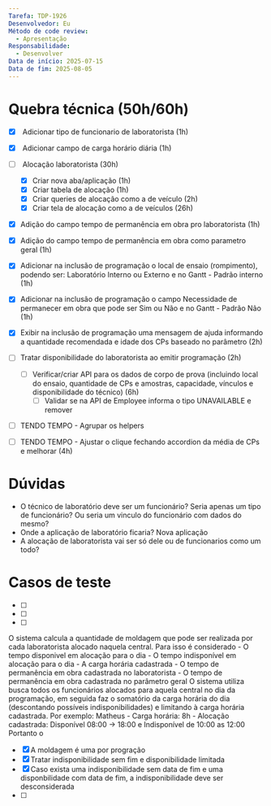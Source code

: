 ```yaml
---
Tarefa: TDP-1926
Desenvolvedor: Eu
Método de code review:
  - Apresentação
Responsabilidade:
  - Desenvolver
Data de início: 2025-07-15
Data de fim: 2025-08-05
---
```

# Quebra técnica (50h/60h)

- [x]  Adicionar tipo de funcionario de laboratorista (1h)
- [x]  Adicionar campo de carga horário diária (1h)
- [ ]  Alocação laboratorista (30h)
	- [x] Criar nova aba/aplicação (1h)
	- [x] Criar tabela de alocação (1h)
	- [x] Criar queries de alocação como a de veículo (2h)
	- [x] Criar tela de alocação como a de veículos (26h)
- [x] Adição do campo tempo de permanência em obra pro laboratorista (1h)
- [x] Adição do campo tempo de permanência em obra como parametro geral (1h)
- [x] Adicionar na inclusão de programação o local de ensaio (rompimento), podendo ser: Laboratório Interno ou Externo e no Gantt - Padrão interno (1h)
- [x] Adicionar na inclusão de programação o campo Necessidade de permanecer em obra que pode ser Sim ou Não e no Gantt - Padrão Não (1h)
- [x] Exibir na inclusão de programação uma mensagem de ajuda informando a quantidade recomendada e idade dos CPs baseado no parâmetro (2h)

- [ ] Tratar disponibilidade do laboratorista ao emitir programação (2h)
	- [ ] Verificar/criar API para os dados de corpo de prova (incluindo local do ensaio, quantidade de CPs e amostras, capacidade, vínculos e disponibilidade do técnico) (6h)
		- [ ] Validar se na API de Employee informa o tipo UNAVAILABLE e remover
- [ ] TENDO TEMPO - Agrupar os helpers
- [ ] TENDO TEMPO - Ajustar o clique fechando accordion da média de CPs e melhorar (4h)

# Dúvidas
- O técnico de laboratório deve ser um funcionário? Seria apenas um tipo de funcionário? Ou seria um vinculo do funcionário com dados do mesmo?
- Onde a aplicação de laboratório ficaria? Nova aplicação
- A alocação de laboratorista vai ser só dele ou de funcionarios como um todo?

# Casos de teste

- [ ] 
- [ ] 
- [ ] 



O sistema calcula a quantidade de moldagem que pode ser realizada por cada laboratorista alocado naquela central.
Para isso é considerado
	- O tempo disponivel em alocação para o dia
	- O tempo indisponível em alocação para o dia
	- A carga horária cadastrada
	- O tempo de permanência em obra cadastrada no laboratorista
	- O tempo de permanência em obra cadastrada no parâmetro geral
O sistema utiliza busca todos os funcionários alocados para aquela central no dia da programação, em seguida faz o somatório da carga horária do dia (descontando possíveis indisponibilidades) e limitando à carga horária cadastrada. Por exemplo:
	Matheus - Carga horária: 8h - Alocação cadastrada: Disponível 08:00 -> 18:00 e Indisponível de 10:00 as 12:00
		Portanto o


- [x] A moldagem é uma por progração
- [x] Tratar indisponibilidade sem fim e disponibilidade limitada
- [x] Caso exista uma indisponibilidade sem data de fim e uma disponbilidade com data de fim, a indisponibilidade deve ser desconsiderada
- [ ] 